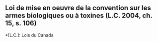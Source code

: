 ## Loi de mise en oeuvre de la convention sur les armes biologiques ou à toxines (L.C. 2004, ch. 15, s. 106)
  *[L.C.]: Lois du Canada
